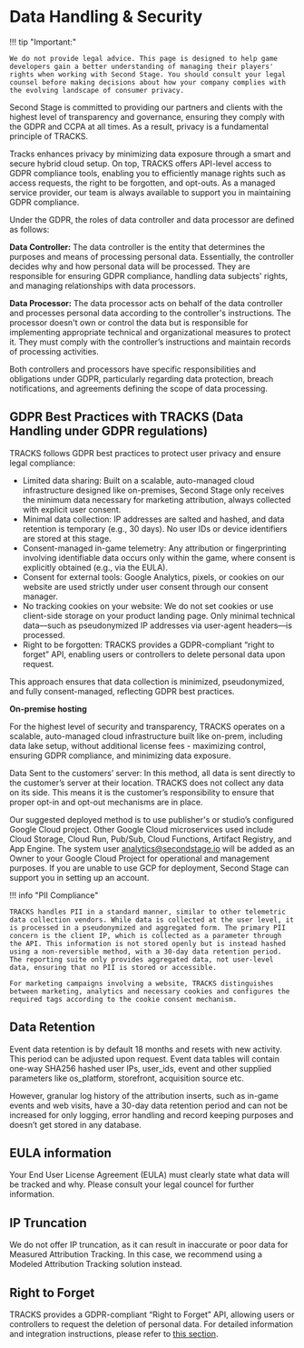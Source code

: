 # Data Handling & Security

!!! tip "Important:"

    We do not provide legal advice. This page is designed to help game developers gain a better understanding of managing their players' rights when working with Second Stage. You should consult your legal counsel before making decisions about how your company complies with the evolving landscape of consumer privacy. 
    
Second Stage is committed to providing our partners and clients with the highest level of transparency and governance, ensuring they comply with the GDPR and CCPA at all times. As a result, privacy is a fundamental principle of TRACKS.

Tracks enhances privacy by minimizing data exposure through a smart and secure hybrid cloud setup. On top, TRACKS offers API-level access to GDPR compliance tools, enabling you to efficiently manage rights such as access requests, the right to be forgotten, and opt-outs. As a managed service provider, our team is always available to support you in maintaining GDPR compliance.

Under the GDPR, the roles of data controller and data processor are defined as follows:

**Data Controller:** The data controller is the entity that determines the purposes and means of processing personal data. Essentially, the controller decides why and how personal data will be processed. They are responsible for ensuring GDPR compliance, handling data subjects' rights, and managing relationships with data processors.

**Data Processor:** The data processor acts on behalf of the data controller and processes personal data according to the controller's instructions. The processor doesn't own or control the data but is responsible for implementing appropriate technical and organizational measures to protect it. They must comply with the controller’s instructions and maintain records of processing activities.

Both controllers and processors have specific responsibilities and obligations under GDPR, particularly regarding data protection, breach notifications, and agreements defining the scope of data processing.

## GDPR Best Practices with TRACKS (Data Handling under GDPR regulations)

TRACKS follows GDPR best practices to protect user privacy and ensure legal compliance:

- Limited data sharing: Built on a scalable, auto-managed cloud infrastructure designed like on-premises, Second Stage only receives the minimum data necessary for marketing attribution, always collected with explicit user consent.
- Minimal data collection: IP addresses are salted and hashed, and data retention is temporary (e.g., 30 days). No user IDs or device identifiers are stored at this stage.
- Consent-managed in-game telemetry: Any attribution or fingerprinting involving identifiable data occurs only within the game, where consent is explicitly obtained (e.g., via the EULA).
- Consent for external tools: Google Analytics, pixels, or cookies on our website are used strictly under user consent through our consent manager.
- No tracking cookies on your website: We do not set cookies or use client-side storage on your product landing page. Only minimal technical data—such as pseudonymized IP addresses via user-agent headers—is processed.
- Right to be forgotten: TRACKS provides a GDPR-compliant “right to forget” API, enabling users or controllers to delete personal data upon request.

This approach ensures that data collection is minimized, pseudonymized, and fully consent-managed, reflecting GDPR best practices.

**On-premise hosting**

For the highest level of security and transparency, TRACKS operates on a scalable, auto-managed cloud infrastructure built like on-prem, including data lake setup, without additional license fees - maximizing control, ensuring GDPR compliance, and minimizing data exposure.

Data Sent to the customers’ server: In this method, all data is sent directly to the customer’s server at their location. TRACKS does not collect any data on its side. This means it is the customer’s responsibility to ensure that proper opt-in and opt-out mechanisms are in place. 

Our suggested deployed method is to use publisher's or studio’s configured Google Cloud project.  Other Google Cloud microservices used include Cloud Storage, Cloud Run, Pub/Sub, Cloud Functions, Artifact Registry, and App Engine. The system user analytics@secondstage.io will be added as an Owner to your Google Cloud Project for operational and management purposes.  If you are unable to use GCP for deployment, Second Stage can support you in setting up an account. 

!!! info "PII Compliance"

    TRACKS handles PII in a standard manner, similar to other telemetric data collection vendors. While data is collected at the user level, it is processed in a pseudonymized and aggregated form. The primary PII concern is the client IP, which is collected as a parameter through the API. This information is not stored openly but is instead hashed using a non-reversible method, with a 30-day data retention period. The reporting suite only provides aggregated data, not user-level data, ensuring that no PII is stored or accessible.

    For marketing campaigns involving a website, TRACKS distinguishes between marketing, analytics and necessary cookies and configures the required tags according to the cookie consent mechanism.

## Data Retention

Event data retention is by default 18 months and resets with new activity. This period can be adjusted upon request. Event data tables will contain one-way SHA256 hashed user IPs, user_ids, event and other supplied parameters like os_platform, storefront, acquisition source etc.  

However, granular log history of the attribution inserts, such as in-game events and web visits, have a 30-day data retention period and can not be increased for only logging, error handling and record keeping purposes and doesn’t get stored in any database.   

## EULA information

Your End User License Agreement (EULA) must clearly state what data will be tracked and why. Please consult your legal councel for further information.

## IP Truncation

We do not offer IP truncation, as it can result in inaccurate or poor data for Measured Attribution Tracking. In this case, we recommend using a Modeled Attribution Tracking solution instead.

## Right to Forget

TRACKS provides a GDPR-compliant “Right to Forget” API, allowing users or controllers to request the deletion of personal data. For detailed information and integration instructions, please refer to [this section](/attribution/gdprapi/).




